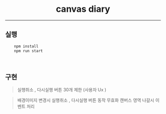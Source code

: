 <h1 align="center">canvas diary
</h1>

****

## 실행
```typescript
    npm install
    npm run start
```

</br>

## 구현
>실행취소 , 다시실행 버튼
30개 제한 (사용자 Ux )

>배경이미지 변경시 실행취소 , 다시실행 버튼 동작 무효화 
> 캔버스 영역 나갈시 이벤트 처리 